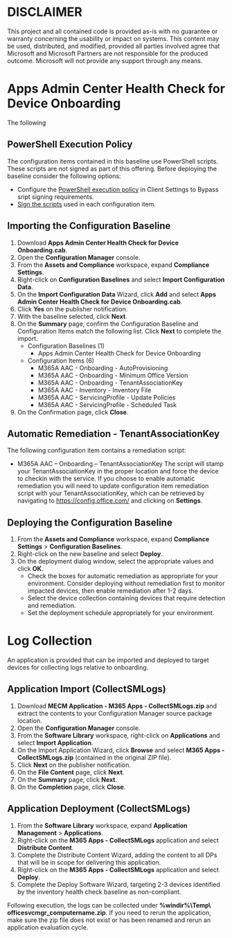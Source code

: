 # DISCLAIMER
This project and all contained code is provided as-is with no guarantee or warranty concerning the usability or impact on systems. This content may be used, distributed, and modified, provided all parties involved agree that Microsoft and Microsoft Partners are not responsible for the produced outcome. Microsoft will not provide any support through any means.

# Apps Admin Center Health Check for Device Onboarding
The following 

## PowerShell Execution Policy
The configuration items contained in this baseline use PowerShell scripts. These scripts are not signed as part of this offering. Before deploying the baseline consider the following options:

- Configure the [PowerShell execution policy](https://docs.microsoft.com/en-us/mem/configmgr/core/clients/deploy/about-client-settings#powershell-execution-policy) in Client Settings to Bypass sript signing requirements.
- [Sign the scripts](https://docs.microsoft.com/en-us/powershell/module/microsoft.powershell.core/about/about_signing?view=powershell-7.1) used in each configuration item.

## Importing the Configuration Baseline
1. Download **Apps Admin Center Health Check for Device Onboarding.cab**.
2. Open the **Configuration Manager** console.
3. From the **Assets and Compliance** workspace, expand **Compliance Settings**.
4. Right-click on **Configuration Baselines** and select **Import Configuration Data**.
5. On the **Import Configuration Data** Wizard, click **Add** and select **Apps Admin Center Health Check for Device Onboarding.cab**. 
6. Click **Yes** on the publisher notification.
7. With the baseline selected, click **Next**.
8. On the **Summary** page, confirm the Configuration Baseline and Configuration Items match the following list. Click **Next** to complete the import.
    - Configuration Baselines (1)
      - Apps Admin Center Health Check for Device Onboarding
    - Configuration Items (6)
      - M365A AAC - Onboarding - AutoProvisioning
      - M365A AAC - Onboarding - Minimum Office Version
      - M365A AAC - Onboarding - TenantAssociationKey
      - M365A AAC - Inventory - Inventory File
      - M365A AAC - ServicingProfile - Update Policies
      - M365A AAC - ServicingProfile - Scheduled Task
9. On the Confirmation page, click **Close**.

## Automatic Remediation - TenantAssociationKey
The following configuration item contains a remediation script:
  - M365A AAC – Onboarding – TenantAssociationKey
The script will stamp your TenantAssociationKey in the proper location and force the device to checkin with the service. If you choose to enable automatic remediation you will need to update configuration item remediation script with your TenantAssociationKey, which can be retrieved by navigating to https://config.office.com/ and clicking on **Settings**.

## Deploying the Configuration Baseline
1. From the **Assets and Compliance** workspace, expand **Compliance Settings** > **Configuration Baselines**.
2. Right-click on the new baseline and select **Deploy**.
3. On the deployment dialog window, select the appropriate values and click **OK**. 
    - Check the boxes for automatic remediation as appropriate for your environment. Consider deploying without remediation first to monitor impacted devices, then enable remediation after 1-2 days.
    - Select the device collection containing devices that require detection and remediation.
    - Set the deployment schedule appropriately for your environment.

# Log Collection
An application is provided that can be imported and deployed to target devices for collecting logs relative to onboarding.

## Application Import (CollectSMLogs)
1. Download **MECM Application - M365 Apps - CollectSMLogs.zip** and extract the contents to your Configuration Manager source package location.
2. Open the **Configuration Manager** console.
3. From the **Software Library** workspace, right-click on **Applications** and select **Import Application**.
4. On the Import Application Wizard, click **Browse** and select **M365 Apps - CollectSMLogs.zip** (contained in the original ZIP file). 
5. Click **Next** on the publisher notification.
6. On the **File Content** page, click **Next**.
7. On the **Summary** page, click **Next**.
8. On the **Completion** page, click **Close**.

## Application Deployment (CollectSMLogs)
1. From the **Software Library** workspace, expand **Application Management** > **Applications**.
2. Right-click on the **M365 Apps - CollectSMLogs** application and select **Distribute Content**.
3. Complete the Distribute Content Wizard, adding the content to all DPs that will be in scope for delivering this application.
4. Right-click on the **M365 Apps - CollectSMLogs** application and select **Deploy**. 
5. Complete the Deploy Software Wizard, targeting 2-3 devices identified by the inventory health check baseline as non-compliant.

Following execution, the logs can be collected under **%windir%\Temp\ officesvcmgr_computername.zip**. If you need to rerun the application, make sure the zip file does not exist or has been renamed and rerun an application evaluation cycle.
